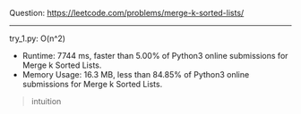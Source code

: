 Question: https://leetcode.com/problems/merge-k-sorted-lists/

---

try_1.py: O(n^2)
* Runtime: 7744 ms, faster than 5.00% of Python3 online submissions for Merge k Sorted Lists.
* Memory Usage: 16.3 MB, less than 84.85% of Python3 online submissions for Merge k Sorted Lists.

> intuition
